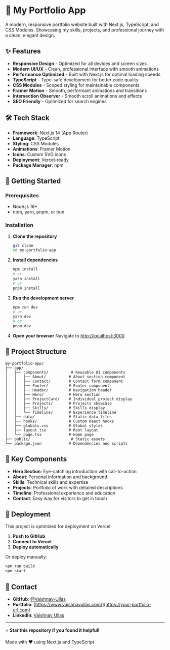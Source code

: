 # 🚀 My Portfolio App

A modern, responsive portfolio website built with Next.js, TypeScript, and CSS Modules. Showcasing my skills, projects, and professional journey with a clean, elegant design.

## ✨ Features

- **Responsive Design** - Optimized for all devices and screen sizes
- **Modern UI/UX** - Clean, professional interface with smooth animations
- **Performance Optimized** - Built with Next.js for optimal loading speeds
- **TypeScript** - Type-safe development for better code quality
- **CSS Modules** - Scoped styling for maintainable components
- **Framer Motion** - Smooth, performant animations and transitions
- **Intersection Observer** - Smooth scroll animations and effects
- **SEO Friendly** - Optimized for search engines

## 🛠️ Tech Stack

- **Framework**: Next.js 14 (App Router)
- **Language**: TypeScript
- **Styling**: CSS Modules
- **Animations**: Framer Motion
- **Icons**: Custom SVG icons
- **Deployment**: Vercel-ready
- **Package Manager**: npm

## 🚀 Getting Started

### Prerequisites

- Node.js 18+ 
- npm, yarn, pnpm, or bun

### Installation

1. **Clone the repository**
   ```bash
   git clone 
   cd my-portfolio-app
   ```

2. **Install dependencies**
   ```bash
   npm install
   # or
   yarn install
   # or
   pnpm install
   ```

3. **Run the development server**
   ```bash
   npm run dev
   # or
   yarn dev
   # or
   pnpm dev
   ```

4. **Open your browser**
   Navigate to [http://localhost:3000](http://localhost:3000)

## 📁 Project Structure

```
my-portfolio-app/
├── app/
│   ├── components/          # Reusable UI components
│   │   ├── About/          # About section component
│   │   ├── Contact/        # Contact form component
│   │   ├── Footer/         # Footer component
│   │   ├── Header/         # Navigation header
│   │   ├── Hero/           # Hero section
│   │   ├── ProjectCard/    # Individual project display
│   │   ├── Projects/       # Projects showcase
│   │   ├── Skills/         # Skills display
│   │   └── Timeline/       # Experience timeline
│   ├── data/               # Static data files
│   ├── hooks/              # Custom React hooks
│   ├── globals.css         # Global styles
│   ├── layout.tsx          # Root layout
│   └── page.tsx            # Home page
├── public/                  # Static assets
└── package.json            # Dependencies and scripts
```

## 🎯 Key Components

- **Hero Section**: Eye-catching introduction with call-to-action
- **About**: Personal information and background
- **Skills**: Technical skills and expertise
- **Projects**: Portfolio of work with detailed descriptions
- **Timeline**: Professional experience and education
- **Contact**: Easy way for visitors to get in touch

## 🚀 Deployment

This project is optimized for deployment on Vercel:

1. **Push to GitHub**
2. **Connect to Vercel**
3. **Deploy automatically**

Or deploy manually:
```bash
npm run build
npm start
```

## 📧 Contact

- **GitHub**: [@Vaishnav-Ullas](https://github.com/Vaishnav-Ullas)
- **Portfolio**: [https://www.vaishnavullas.com/](https://your-portfolio-url.com)
- **LinkedIn**: [Vaishnav Ullas](https://www.linkedin.com/in/vaishnavtullas/)

---

⭐ **Star this repository if you found it helpful!**

Made with ❤️ using Next.js and TypeScript
